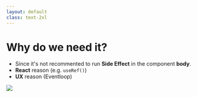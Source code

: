 ```yaml
---
layout: default
class: text-2xl
---
```


# **Why** do we need it?

- Since it's not recommented to run **Side Effect** in the component **body**.
- **React** reason (e.g. `useRef()`)
- **UX** reason (Eventloop)

<img src="/images/03-why-01.png" class="code h-70 m-auto"  />
